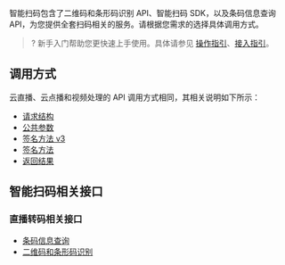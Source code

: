 智能扫码包含了二维码和条形码识别 API、智能扫码 SDK，以及条码信息查询 API，为您提供全套扫码相关的服务。请根据您需求的选择具体调用方式。

>? 新手入门帮助您更快速上手使用。具体请参见 [操作指引](https://cloud.tencent.com/document/product/1214/48720)、[接入指引](https://cloud.tencent.com/document/product/1214/48721)。
 
## 调用方式
云直播、云点播和视频处理的 API 调用方式相同，其相关说明如下所示：

- [请求结构](https://cloud.tencent.com/document/product/866/33517)
- [公共参数](https://cloud.tencent.com/document/product/866/33518)
- [签名方法 v3](https://cloud.tencent.com/document/product/866/33519)
- [签名方法](https://cloud.tencent.com/document/product/866/33520)
- [返回结果](https://cloud.tencent.com/document/product/866/33521)


##  智能扫码相关接口 


### 直播转码相关接口
- [条码信息查询](https://cloud.tencent.com/document/product/866/45513)
- [二维码和条形码识别](https://cloud.tencent.com/document/product/866/38292)

